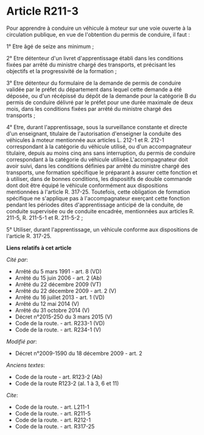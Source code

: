 # Article R211-3

Pour apprendre à conduire un véhicule à moteur sur une voie ouverte à la circulation publique, en vue de l'obtention du
permis de conduire, il faut : 

1° Etre âgé de seize ans minimum ; 

2° Etre détenteur d'un livret d'apprentissage établi dans les conditions fixées par arrêté du ministre chargé des transports,
et précisant les objectifs et la progressivité de la formation ; 

3° Etre détenteur du formulaire de la demande de permis de conduire validée par le préfet du département dans lequel cette
demande a été déposée, ou d'un récépissé du dépôt de la demande pour la catégorie B du permis de conduire délivré par le
préfet pour une durée maximale de deux mois, dans les conditions fixées par arrêté du ministre chargé des transports ; 

4° Etre, durant l'apprentissage, sous la surveillance constante et directe d'un enseignant, titulaire de l'autorisation
d'enseigner la conduite des véhicules à moteur mentionnée aux articles L. 212-1 et R. 212-1 correspondant à la catégorie du
véhicule utilisé, ou d'un accompagnateur titulaire, depuis au moins cinq ans sans interruption, du permis de conduire
correspondant à la catégorie du véhicule utilisée.L'accompagnateur doit avoir suivi, dans les conditions définies par arrêté
du ministre chargé des transports, une formation spécifique le préparant à assurer cette fonction et à utiliser, dans de
bonnes conditions, les dispositifs de double commande dont doit être équipé le véhicule conformément aux dispositions
mentionnées à l'article R. 317-25. Toutefois, cette obligation de formation spécifique ne s'applique pas à l'accompagnateur
exerçant cette fonction pendant les périodes dites d'apprentissage anticipé de la conduite, de conduite supervisée ou de
conduite encadrée, mentionnées aux articles R. 211-5, R. 211-5-1 et R. 211-5-2 ; 

5° Utiliser, durant l'apprentissage, un véhicule conforme aux dispositions de l'article R. 317-25.

**Liens relatifs à cet article**

_Cité par_:

  - Arrêté du 5 mars 1991 - art. 8 (VD)
  - Arrêté du 15 juin 2006 - art. 2 (Ab)
  - Arrêté du 22 décembre 2009 (VT)
  - Arrêté du 22 décembre 2009 - art. 2 (V)
  - Arrêté du 16 juillet 2013 - art. 1 (VD)
  - Arrêté du 12 mai 2014 (V)
  - Arrêté du 31 octobre 2014 (V)
  - Décret n°2015-250 du 3 mars 2015 (V)
  - Code de la route. - art. R233-1 (VD)
  - Code de la route. - art. R234-1 (V)

_Modifié par_:

  - Décret n°2009-1590 du 18 décembre 2009 - art. 2

_Anciens textes_:

  - Code de la route - art. R123-2 (Ab)
  - Code de la route R123-2 (al. 1 à 3, 6 et 11)

_Cite_:

  - Code de la route. - art. L211-1
  - Code de la route. - art. R211-5
  - Code de la route. - art. R212-1
  - Code de la route. - art. R317-25
